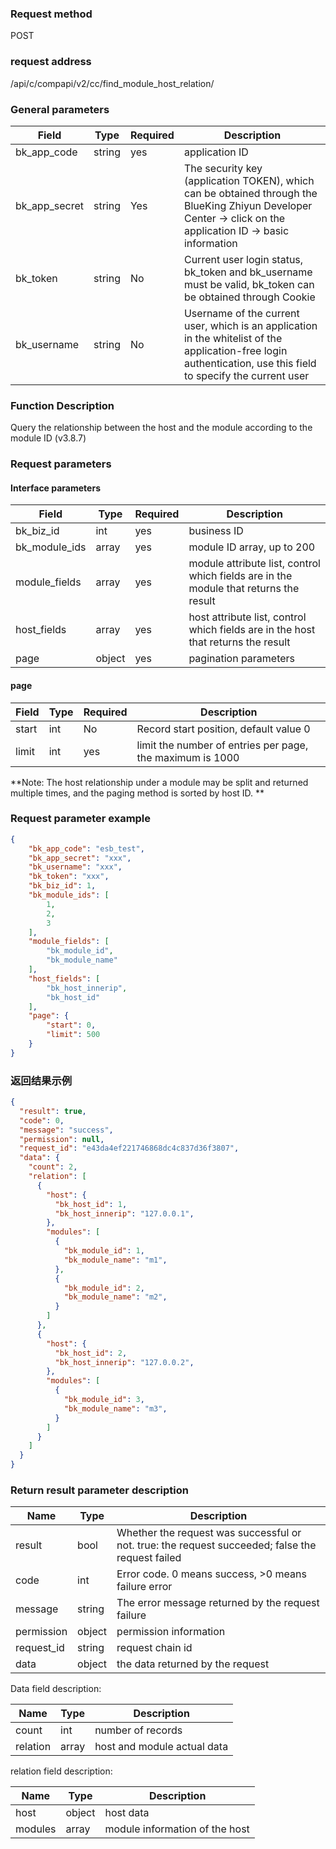
### Request method

POST


### request address

/api/c/compapi/v2/cc/find_module_host_relation/


### General parameters

| Field | Type | Required | Description |
|-----------|------------|--------|------------|
| bk_app_code | string | yes | application ID |
| bk_app_secret| string | Yes | The security key (application TOKEN), which can be obtained through the BlueKing Zhiyun Developer Center -> click on the application ID -> basic information |
| bk_token | string | No | Current user login status, bk_token and bk_username must be valid, bk_token can be obtained through Cookie |
| bk_username | string | No | Username of the current user, which is an application in the whitelist of the application-free login authentication, use this field to specify the current user |


### Function Description

Query the relationship between the host and the module according to the module ID (v3.8.7)

### Request parameters



#### Interface parameters

| Field | Type | Required | Description |
| ------------- | ------------ | ---- | ---------------------------------------------- |
| bk_biz_id | int | yes | business ID |
| bk_module_ids | array | yes | module ID array, up to 200 |
| module_fields | array | yes | module attribute list, control which fields are in the module that returns the result |
| host_fields | array | yes | host attribute list, control which fields are in the host that returns the result |
| page | object | yes | pagination parameters |

#### page

| Field | Type | Required | Description |
| ----- | ---- | ---- | --------------------- |
| start | int | No | Record start position, default value 0 |
| limit | int | yes | limit the number of entries per page, the maximum is 1000 |

**Note: The host relationship under a module may be split and returned multiple times, and the paging method is sorted by host ID. **

### Request parameter example

```json
{
    "bk_app_code": "esb_test",
    "bk_app_secret": "xxx",
    "bk_username": "xxx",
    "bk_token": "xxx",
    "bk_biz_id": 1,
    "bk_module_ids": [
        1,
        2,
        3
    ],
    "module_fields": [
        "bk_module_id",
        "bk_module_name"
    ],
    "host_fields": [
        "bk_host_innerip",
        "bk_host_id"
    ],
    "page": {
        "start": 0,
        "limit": 500
    }
}
```

### 返回结果示例

```json
{
  "result": true,
  "code": 0,
  "message": "success",
  "permission": null,
  "request_id": "e43da4ef221746868dc4c837d36f3807",
  "data": {
    "count": 2,
    "relation": [
      {
        "host": {
          "bk_host_id": 1,
          "bk_host_innerip": "127.0.0.1",
        },
        "modules": [
          {
            "bk_module_id": 1,
            "bk_module_name": "m1",
          },
          {
            "bk_module_id": 2,
            "bk_module_name": "m2",
          }
        ]
      },
      {
        "host": {
          "bk_host_id": 2,
          "bk_host_innerip": "127.0.0.2",
        },
        "modules": [
          {
            "bk_module_id": 3,
            "bk_module_name": "m3",
          }
        ]
      }
    ]
  }
}
```

### Return result parameter description

| Name | Type | Description |
| ------- | ------ | ------------------------------------- |
| result | bool | Whether the request was successful or not. true: the request succeeded; false the request failed |
| code | int | Error code. 0 means success, >0 means failure error |
| message | string | The error message returned by the request failure |
| permission | object | permission information |
| request_id | string | request chain id |
| data | object | the data returned by the request |

Data field description:

| Name | Type | Description |
| -------- | ------------ | ------------------ |
| count | int | number of records |
| relation | array | host and module actual data |


relation field description:

| Name | Type | Description |
| ------- | ------------ | ------------------ |
| host | object | host data |
| modules | array | module information of the host |
